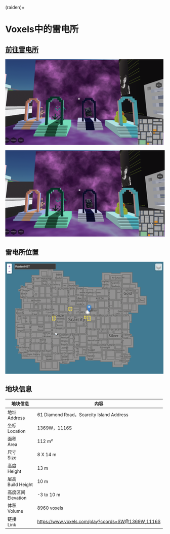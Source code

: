 (raiden)=
# Voxels中的雷电所

## [前往雷电所](https://www.voxels.com/play?coords=SW@1369W,1116S)

<img src="../../static/img/RaidenINST_appearance.jpg" alt="雷电所外观照" width="500px" />

![雷电所外观照](../../static/img/RaidenINST_appearance.jpg)

## 雷电所位置

<img src="../../static/img/RaidenINST_map.jpg" alt="雷电所位置" width="500px" />

## 地块信息

|地块信息|内容|
|---|---|
|地址 <br/> Address|61 Diamond Road，Scarcity Island Address|
|坐标 <br/> Location|1369W，1116S|
|面积 <br/> Area|112 m²|
|尺寸 <br/> Size|8 X 14 m|
|高度 <br/> Height|13 m|
|层高 <br/> Build Height|10 m |
|高度区间 <br/> Elevation|-3 to 10 m |
|体积 <br/> Volume|8960 voxels|
|链接 <br/> Link|https://www.voxels.com/play?coords=SW@1369W,1116S |


